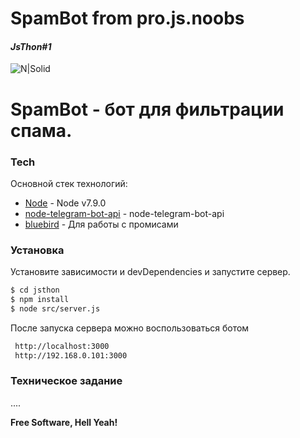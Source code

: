 # SpamBot from pro.js.noobs
#### _JsThon#1_

![N|Solid](https://masyan.ru/upload/2016/05/telegram_microsoft_systemcenter_notification_6.png)    


# SpamBot - бот для фильтрации спама.

### Tech

Основной стек технологий:

* [Node](https://nodejs.org/en/) - Node v7.9.0
* [node-telegram-bot-api](https://github.com/yagop/node-telegram-bot-api) - node-telegram-bot-api
* [bluebird](http://bluebirdjs.com/docs/getting-started.html) - Для работы с промисами

### Установка

Установите зависимости и devDependencies и запустите сервер.

```sh
$ cd jsthon
$ npm install 
$ node src/server.js
```
После запуска сервера можно воспользоваться ботом

```sh
 http://localhost:3000
 http://192.168.0.101:3000
```

### Техническое задание

....

**Free Software, Hell Yeah!**

